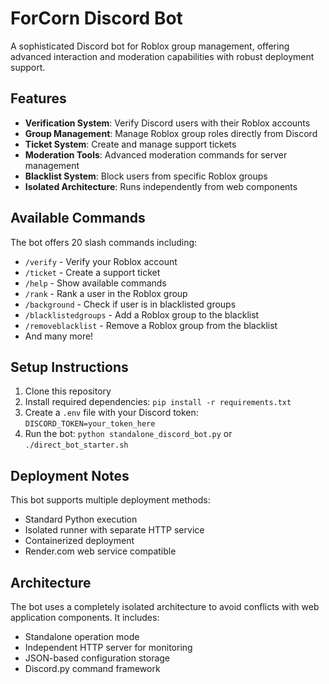 # ForCorn Discord Bot

A sophisticated Discord bot for Roblox group management, offering advanced interaction and moderation capabilities with robust deployment support.

## Features

- **Verification System**: Verify Discord users with their Roblox accounts
- **Group Management**: Manage Roblox group roles directly from Discord
- **Ticket System**: Create and manage support tickets
- **Moderation Tools**: Advanced moderation commands for server management
- **Blacklist System**: Block users from specific Roblox groups
- **Isolated Architecture**: Runs independently from web components

## Available Commands

The bot offers 20 slash commands including:

- `/verify` - Verify your Roblox account
- `/ticket` - Create a support ticket
- `/help` - Show available commands
- `/rank` - Rank a user in the Roblox group
- `/background` - Check if user is in blacklisted groups
- `/blacklistedgroups` - Add a Roblox group to the blacklist
- `/removeblacklist` - Remove a Roblox group from the blacklist
- And many more!

## Setup Instructions

1. Clone this repository
2. Install required dependencies: `pip install -r requirements.txt`
3. Create a `.env` file with your Discord token: `DISCORD_TOKEN=your_token_here`
4. Run the bot: `python standalone_discord_bot.py` or `./direct_bot_starter.sh`

## Deployment Notes

This bot supports multiple deployment methods:
- Standard Python execution
- Isolated runner with separate HTTP service
- Containerized deployment
- Render.com web service compatible

## Architecture

The bot uses a completely isolated architecture to avoid conflicts with web application components. It includes:

- Standalone operation mode
- Independent HTTP server for monitoring
- JSON-based configuration storage
- Discord.py command framework